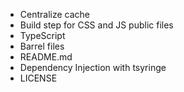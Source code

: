 - Centralize cache
- Build step for CSS and JS public files
- TypeScript
- Barrel files
- README.md
- Dependency Injection with tsyringe
- LICENSE

